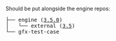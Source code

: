 Should be put alongside the engine repos:

<pre>
├── engine (<a href="https://github.com/cocos-creator/engine/tree/v3.5.0">3.5.0</a>)
│   └── external (<a href="https://github.com/cocos-creator/engine-native-external/tree/v3.5">3.5</a>)
└── gfx-test-case
</pre>
